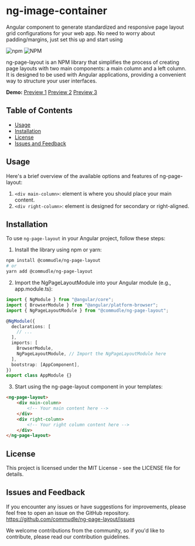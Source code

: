 # ng-image-container

Angular component to generate standardized and responsive page layout grid configurations for your web app. No need to worry about padding/margins, just set this up and start using

![npm](https://img.shields.io/npm/v/%40commudle%2Fng-page-layout?logo=npm&link=https%3A%2F%2Fgithub.com%2Fcommudle%2Fng-page-layout)
![NPM](https://img.shields.io/npm/l/%40commudle%2Fng-page-layout)

ng-page-layout is an NPM library that simplifies the process of creating page layouts with two main components: a main column and a left column. It is designed to be used with Angular applications, providing a convenient way to structure your user interfaces.

**Demo:**
[Preview 1](https://www.commudle.com/communities)
[Preview 2](https://www.commudle.com/labs)
[Preview 3](https://www.commudle.com/communities/cdn-commudle-developer-network/events/connectivity-and-storage-in-docker-containers)

## Table of Contents

- [Usage](#usage)
- [Installation](#installation)
- [License](#license)
- [Issues and Feedback](#issues-and-feedback)

## Usage

Here's a brief overview of the available options and features of ng-page-layout:

1. `<div main-column>`: element is where you should place your main content.
2. `<div right-column>`: element is designed for secondary or right-aligned.

## Installation

To use `ng-page-layout` in your Angular project, follow these steps:

1. Install the library using npm or yarn:

```bash
npm install @commudle/ng-page-layout
# or
yarn add @commudle/ng-page-layout
```

2. Import the NgPageLayoutModule into your Angular module (e.g., app.module.ts):

```typescript
import { NgModule } from "@angular/core";
import { BrowserModule } from "@angular/platform-browser";
import { NgPageLayoutModule } from "@commudle/ng-page-layout";

@NgModule({
  declarations: [
    // ...
  ],
  imports: [
    BrowserModule,
    NgPageLayoutModule, // Import the NgPageLayoutModule here
  ],
  bootstrap: [AppComponent],
})
export class AppModule {}
```

3. Start using the ng-page-layout component in your templates:

```html
<ng-page-layout>
    <div main-column>
        <!-- Your main content here -->
    </div>
    <div right-column>
        <!-- Your right column content here -->
    </div>
</ng-page-layout>
```

## License

This project is licensed under the MIT License - see the LICENSE file for details.

## Issues and Feedback

If you encounter any issues or have suggestions for improvements, please feel free to open an issue on the GitHub repository.
<https://github.com/commudle/ng-page-layout/issues>

We welcome contributions from the community, so if you'd like to contribute, please read our contribution guidelines.

